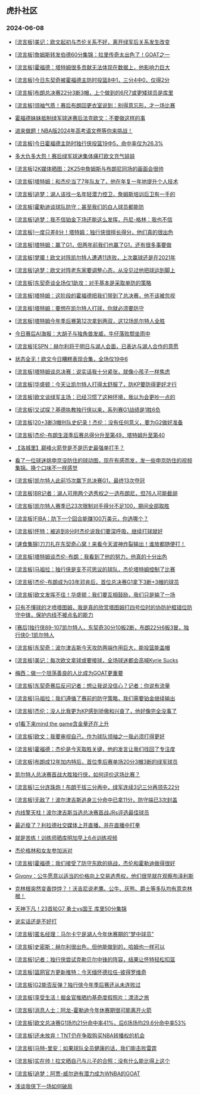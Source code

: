 ## 虎扑社区 
### 2024-06-08

+ [[流言板]美记：欧文起初与杰伦关系不好，离开绿军后关系发生改变](https://bbs.hupu.com/626714582.html)

+ [[流言板]詹姆斯转发伯德60分集锦：拉里传奇太出色了！GOAT之一](https://bbs.hupu.com/626714675.html)

+ [[流言板]霍福德：塔特姆很多贡献无法体现在数据上，他影响力巨大](https://bbs.hupu.com/626713998.html)

+ [[流言板]今日东契奇被霍福德主防时投篮8中1，三分4中0，仅得2分](https://bbs.hupu.com/626714838.html)

+ [[流言板]布朗总决赛22分3断3帽，上个做到的6尺7或更矮球员是库里](https://bbs.hupu.com/626712582.html)

+ [[流言板]领袖气质！赛后布朗回更衣室说到：别得意忘形，才一场比赛](https://bbs.hupu.com/626711657.html)

+ [霍福德妹妹抵制绿军球迷赛后法克欧文：不要做这样的事](https://bbs.hupu.com/626710666.html)

+ [进来做题！NBA版2024年高考语文卷等你来挑战！](https://bbs.hupu.com/626709996.html)

+ [[流言板]今日霍福德主防时独行侠投篮19中5，命中率仅为26.3%](https://bbs.hupu.com/626715130.html)

+ [多大仇多大怨！赛后绿军球迷集体痛打欧文充气娃娃](https://bbs.hupu.com/626707454.html)

+ [[流言板]2K媒体晒图：2K25中詹姆斯与布朗尼同场的画面会很帅](https://bbs.hupu.com/626709328.html)

+ [[流言板]塔特姆：和杰伦当了7年队友了，他在年复一年地提升个人技术](https://bbs.hupu.com/626715380.html)

+ [[流言板]追梦：湖人该找一名年轻潜力控卫，詹姆斯培训后卫有一手的](https://bbs.hupu.com/626709633.html)

+ [[流言板]霍勒迪谈球队防守：甚至我们的白人球员都能防](https://bbs.hupu.com/626709441.html)

+ [[流言板]追梦：我不信铂金下场还能这么发挥，丹尼-格林：我也不信](https://bbs.hupu.com/626709289.html)

+ [[流言板]一度只差8分！塔特姆：独行侠很擅长得分，他们真的很出色](https://bbs.hupu.com/626714864.html)

+ [[流言板]塔特姆：赢了G1，但两年前我们也赢了G1，还有很多事要做](https://bbs.hupu.com/626712917.html)

+ [[流言板]梦魇！欧文对阵凯尔特人遭遇11连败，上次赢球还是在2021年](https://bbs.hupu.com/626706004.html)

+ [[流言板]追梦：欧文对阵老东家要调整心态，从没见过他把球运到脚上](https://bbs.hupu.com/626709128.html)

+ [[流言板]东契奇谈全场仅1助攻：对手基本是采取单防的策略](https://bbs.hupu.com/626711835.html)

+ [[流言板]塔特姆：这阶段的霍福德把我们带到了总决赛，他不该被忽视](https://bbs.hupu.com/626714111.html)

+ [[流言板]塔特姆：要想在凯尔特人打球，你就必须要防守](https://bbs.hupu.com/626707923.html)

+ [[流言板]塔特姆今年季后赛第12次拿到两双，这12场凯尔特人全胜](https://bbs.hupu.com/626712409.html)

+ [今日赛后AI海报：大胡子与独角兽发威，牛仔落败颓坐雨中](https://bbs.hupu.com/626710747.html)

+ [[流言板]ESPN：赫尔利将于明日与湖人会面，已表达与湖人合作的意愿](https://bbs.hupu.com/626709227.html)

+ [状态全无！欧文今日糟糕表现合集，全场仅19中6](https://bbs.hupu.com/626707338.html)

+ [[流言板]塔特姆谈总决赛：说实话我十分紧张，就像小孩子一样焦虑](https://bbs.hupu.com/626707750.html)

+ [[流言板]华盛顿：今天让凯尔特人打得太舒服了，防KP要防得更好才行](https://bbs.hupu.com/626712463.html)

+ [[流言板]欧文谈绿军主场：已经习惯了这种环境，我以为会更吵一点的](https://bbs.hupu.com/626707471.html)

+ [[流言板]又试探？基德执教独行侠以来，系列赛G1战绩是1胜6负](https://bbs.hupu.com/626707455.html)

+ [[流言板]20+3断3帽创队史纪录！杰伦：没有任何意义，要为G2做好准备](https://bbs.hupu.com/626713429.html)

+ [[流言板]杰伦-布朗生涯季后赛总得分升至第49，塔特姆升至第40](https://bbs.hupu.com/626712273.html)

+ [【洛城里】巅峰火箭登是不是历史最强单打手？](https://bbs.hupu.com/626710904.html)

+ [看了一位球迷挑申京没防住的球动图，现在有感而发，发一些申京防住的视频集锦。换个口味不一样感觉](https://bbs.hupu.com/626708980.html)

+ [[流言板]凯尔特人此前15次赢下总决赛G1，最终13次夺冠](https://bbs.hupu.com/626712677.html)

+ [[流言板]BR记者：湖人可用两个选秀权之一选布朗尼，但76人可能截胡](https://bbs.hupu.com/626706743.html)

+ [[流言板]凯尔特人赛季已23次限制对手得分不足100，期间全部取胜](https://bbs.hupu.com/626714991.html)

+ [[流言板]FIBA：防下一个回合能赚100万美元，你选哪个？](https://bbs.hupu.com/626716121.html)

+ [[流言板]怀特：被追到8分时杰伦说我们要深呼吸，继续打球就好](https://bbs.hupu.com/626710003.html)

+ [[速食集锦]刀刀扎在东契奇心窝！来看今天波神炸裂输出！谁放都随便打！](https://bbs.hupu.com/626706375.html)

+ [[流言板]塔特姆谈杰伦-布朗：我看到了他的努力，他真的十分出色](https://bbs.hupu.com/626707840.html)

+ [[流言板]马祖拉：独行侠是支不可思议的球队，杰伦塔特姆控制了比赛](https://bbs.hupu.com/626711772.html)

+ [[流言板]杰伦-布朗成为03年邓肯后，首位总决赛G1拿下3断+3帽的球员](https://bbs.hupu.com/626705848.html)

+ [[流言板]欧文发挥不佳！华盛顿：我们要互相鼓励，我们只是输了一场](https://bbs.hupu.com/626710547.html)

+ [只有不懂球的才喷塔图姆，我是真的欣赏塔图姆打四号位时的协防护框错位防守中锋，保护内线不被点名的能力](https://bbs.hupu.com/626705980.html)

+ [[赛后]独行侠89-107凯尔特人，东契奇30分10板2断，布朗22分6板3冒，独行侠0-1凯尔特人](https://bbs.hupu.com/626706069.html)

+ [[流言板]东契奇：波尔津吉斯今天攻防两端作用巨大，能投篮能盖帽](https://bbs.hupu.com/626711917.html)

+ [[流言板]美记：每次欧文拿球或要接球，全场球迷都会高喊Kyrie Sucks](https://bbs.hupu.com/626705725.html)

+ [梅西：做一个坦荡善良的人比成为GOAT更重要](https://bbs.hupu.com/626713012.html)

+ [[流言板]东契奇赛后反问记者：想让我说没信心？记者：你说有流量](https://bbs.hupu.com/626707369.html)

+ [[流言板]马祖拉：我们遵循了赛前的防守策略，我们需要铂金继续输出](https://bbs.hupu.com/626715383.html)

+ [[流言板]杰伦：没人比我更为KP感到骄傲和兴奋了，他好像完全没事了](https://bbs.hupu.com/626714385.html)

+ [g1看下来mind the game含金量还在上升](https://bbs.hupu.com/626706019.html)

+ [[流言板]欧文：我要审视自己，作为球队领袖之一我必须打得更好](https://bbs.hupu.com/626710302.html)

+ [[流言板]霍福德：杰伦是今天取胜关键，他的发言让我们找回了专注度](https://bbs.hupu.com/626714659.html)

+ [[流言板]布朗成12年加内特后，首位季后赛单场20分3帽3断的绿军球员](https://bbs.hupu.com/626709183.html)

+ [凯尔特人总决赛首战大胜独行侠，如何评价这场比赛？](https://bbs.hupu.com/626705970.html)

+ [[流言板]三分连珠炮！布朗干拔三分再中，绿军连续3记三分再领先22分](https://bbs.hupu.com/626705158.html)

+ [[流言板]无敌了！波尔津吉斯追身三分命中已拿11分，防守端已3次封盖](https://bbs.hupu.com/626703096.html)

+ [内线擎天柱！波尔津吉斯当选总决赛首战JRs评选最佳球员](https://bbs.hupu.com/626710896.html)

+ [最近瘦了？利拉德社交媒体上开直播，并在直播中打拳](https://bbs.hupu.com/626716268.html)

+ [就是苦练！训练师晒库明加早上6点训练视频](https://bbs.hupu.com/626716214.html)

+ [杰伦格林和女友参加派对](https://bbs.hupu.com/626708741.html)

+ [[流言板]霍福德：我们接受了防守东欧的挑战，杰伦和霍勒迪做得很好](https://bbs.hupu.com/626715126.html)

+ [Givony：公牛愿意以适当的价格向上交易选秀权，他们很早就在观察布泽利斯](https://bbs.hupu.com/626714888.html)

+ [克林根突然变香饽饽？！沃吉尼说老鹰、公牛、灰熊、爵士等多队均有意克林根！](https://bbs.hupu.com/626715172.html)

+ [天神下凡！23首轮G7 勇士vs国王 库里50分集锦](https://bbs.hupu.com/626712025.html)

+ [说实话还是不好打](https://bbs.hupu.com/626715921.html)

+ [[流言板]匿名经理：马尔卡宁是湖人今年休赛期的“梦中球员”](https://bbs.hupu.com/626716877.html)

+ [[流言板]史密斯：赫尔利很出色，但他能做到的，哈姆也一样可以](https://bbs.hupu.com/626716949.html)

+ [[流言板]记者：独行侠尝试克勒贝尔中锋的阵容，结果让怀特轻松扣篮](https://bbs.hupu.com/626716984.html)

+ [[流言板]篮网官方更新推特：今天缅怀德拉任-彼得罗维奇](https://bbs.hupu.com/626717079.html)

+ [[流言板]G2能否反弹？独行侠今年季后赛还从未连败过](https://bbs.hupu.com/626716891.html)

+ [[流言板]享受生活！掘金官推晒约基奇度假照片：漂流之旅](https://bbs.hupu.com/626716997.html)

+ [[流言板]消息人士：阿龙-霍勒迪今年休赛期很可能离开火箭](https://bbs.hupu.com/626716914.html)

+ [[流言板]欧文总决赛G1场均21分命中率41%，后6场场均29.6分命中率53%](https://bbs.hupu.com/626716865.html)

+ [[流言板]还未放弃！TNT仍在争取购买NBA转播权的机会](https://bbs.hupu.com/626716958.html)

+ [[流言板]马特-里安：如果球队全员健康的话，我们能击败雷霆](https://bbs.hupu.com/626716977.html)

+ [[流言板]实在帅！拉文晒自己与儿子的合照：没有什么能比得上这个](https://bbs.hupu.com/626717027.html)

+ [[流言板]追梦：阿贾-威尔逊有潜力成为WNBA的GOAT](https://bbs.hupu.com/626716854.html)

+ [浅谈我侠下一场如何破局](https://bbs.hupu.com/626716027.html)

